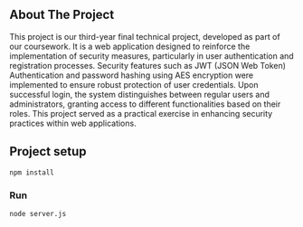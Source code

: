 ## About The Project

This project is our third-year final technical project, developed as part of our coursework. It is a web application designed to reinforce the implementation of security measures, particularly in user authentication and registration processes. Security features such as JWT (JSON Web Token) Authentication and password hashing using AES encryption were implemented to ensure robust protection of user credentials. Upon successful login, the system distinguishes between regular users and administrators, granting access to different functionalities based on their roles. This project served as a practical exercise in enhancing security practices within web applications.

## Project setup
```
npm install
```

### Run
```
node server.js
```
